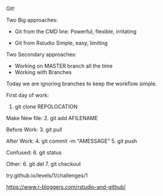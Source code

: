 Git!

Two Big approaches:

- Git from the CMD line.
      Powerful, flexible, irritating

- Git from Rstudio
      Simple, easy, limiting

Two Secondary approaches:
- Working on MASTER branch all the time
- Working with Branches

Today we are ignoring branches to keep the workflow simple.

First day of work:
1. git clone REPOLOCATION

Make New file:
2. git add AFILENAME

Before Work:
3. git pull

After Work:
4. git commit -m "AMESSAGE"
5. git push

Confused:
6. git status

Other:
6. git del
7. git checkout



try.github.io/levels/1/challenges/1


https://www.r-bloggers.com/rstudio-and-github/
